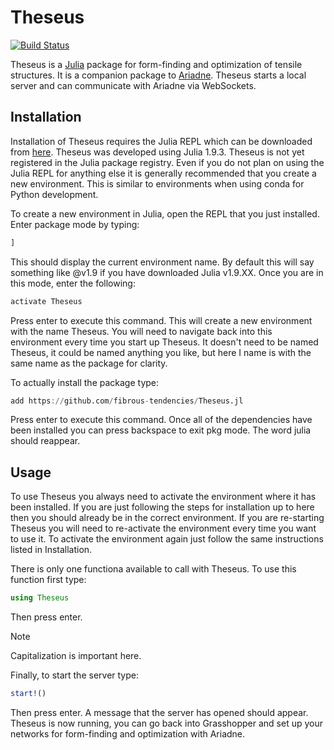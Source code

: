 # Theseus

[![Build Status](https://github.com/fibrous-tendencies/Theseus.jl/actions/workflows/CI.yml/badge.svg?branch=master)](https://github.com/fibrous-tendencies/Theseus.jl/actions/workflows/CI.yml?query=branch%3Amaster)

Theseus is a [Julia](https://julialang.org/) package for form-finding and optimization of tensile structures. It is a companion package to [Ariadne](https://github.com/fibrous-tendencies/Ariadne). Theseus starts a local server and can communicate with Ariadne via WebSockets. 

## Installation

Installation of Theseus requires the Julia REPL which can be downloaded from [here](https://julialang.org/downloads/). Theseus was developed using Julia 1.9.3. Theseus is not yet registered in the Julia package registry. Even if you do not plan on using the Julia REPL for anything else it is generally recommended that you create a new environment. This is similar to environments when using conda for Python development. 

To create a new environment in Julia, open the REPL that you just installed. Enter package mode by typing:
```julia
]
```
This should display the current environment name. By default this will say something like @v1.9 if you have downloaded Julia v1.9.XX. Once you are in this mode, enter the following:

```julia
activate Theseus
```
Press enter to execute this command. This will create a new environment with the name Theseus. You will need to navigate back into this environment every time you start up Theseus. It doesn't need to be named Theseus, it could be named anything you like, but here I name is with the same name as the package for clarity. 

To actually install the package type:

```julia
add https://github.com/fibrous-tendencies/Theseus.jl
```
Press enter to execute this command. Once all of the dependencies have been installed you can press backspace to exit pkg mode. The word julia should reappear. 

## Usage

To use Theseus you always need to activate the environment where it has been installed. If you are just following the steps for installation up to here then you should already be in the correct environment. If you are re-starting Theseus you will need to re-activate the environment every time you want to use it. To activate the environment again just follow the same instructions listed in Installation. 

There is only one functiona available to call with Theseus. To use this function first type:

```julia
using Theseus
```
Then press enter. 

>[!NOTE]
>Capitalization is important here.

Finally, to start the server type:

```julia
start!()
```
Then press enter. A message that the server has opened should appear. Theseus is now running, you can go back into Grasshopper and set up your networks for form-finding and optimization with Ariadne. 
